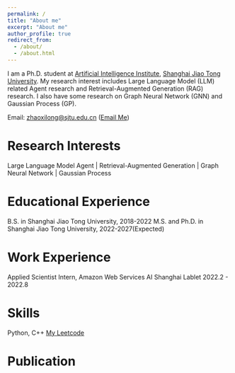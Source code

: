 ```yaml
---
permalink: /
title: "About me"
excerpt: "About me"
author_profile: true
redirect_from: 
  - /about/
  - /about.html
---
```



I am a Ph.D. student at [Artificial Intelligence Institute](https://ai.sjtu.edu.cn/), [Shanghai Jiao Tong University](https://www.sjtu.edu.cn/). My research interest includes Large Language Model (LLM) related Agent research and Retrieval-Augmented Generation (RAG) research. I also have some research on Graph Neural Network (GNN) and Gaussian Process (GP). 

<!-- You can find my CV here:[Xilong Zhao's Curriculum Vitae](../assets/) -->
Email: zhaoxilong@sjtu.edu.cn ([Email Me](mailto:zhaoxilong@sjtu.edu.cn))


Research Interests
======
Large Language Model Agent | Retrieval-Augmented Generation |  Graph Neural Network | Gaussian Process

Educational Experience
======
B.S. in Shanghai Jiao Tong University, 2018-2022 
M.S. and Ph.D. in Shanghai Jiao Tong University, 2022-2027(Expected)  


Work Experience
======
Applied Scientist Intern, Amazon Web Services AI Shanghai Lablet 2022.2 - 2022.8


Skills
======
Python, C++ [My Leetcode](leetcode.cn/u/billzxl/)

Publication
======
